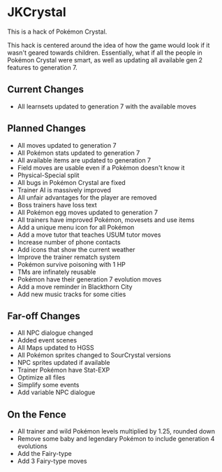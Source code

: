 # JKCrystal

This is a hack of Pokémon Crystal.

This hack is centered around the idea of how the game would look if it wasn't geared towards 
children. Essentially, what if all the people in Pokémon Crystal were smart, as well as
updating all available gen 2 features to generation 7. 

## Current Changes

- All learnsets updated to generation 7 with the available moves


## Planned Changes

- All moves updated to generation 7
- All Pokémon stats updated to generation 7
- All available items are updated to generation 7
- Field moves are usable even if a Pokémon doesn't know it
- Physical-Special split
- All bugs in Pokémon Crystal are fixed
- Trainer AI is massively improved
- All unfair advantages for the player are removed
- Boss trainers have loss text
- All Pokémon egg moves updated to generation 7
- All trainers have improved Pokémon, movesets and use items
- Add a unique menu icon for all Pokémon
- Add a move tutor that teaches USUM tutor moves
- Increase number of phone contacts
- Add icons that show the current weather
- Improve the trainer rematch system
- Pokémon survive poisoning with 1 HP
- TMs are infinately reusable
- Pokémon have their generation 7 evolution moves
- Add a move reminder in Blackthorn City
- Add new music tracks for some cities

## Far-off Changes

- All NPC dialogue changed
- Added event scenes
- All Maps updated to HGSS
- All Pokémon sprites changed to SourCrystal versions
- NPC sprites updated if available
- Trainer Pokémon have Stat-EXP
- Optimize all files
- Simplify some events
- Add variable NPC dialogue

## On the Fence

- All trainer and wild Pokémon levels multiplied by 1.25, rounded down
- Remove some baby and legendary Pokémon to include generation 4 evolutions
- Add the Fairy-type
- Add 3 Fairy-type moves
